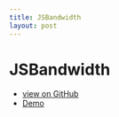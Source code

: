 ```yaml
---
title: JSBandwidth
layout: post
---
```

# JSBandwidth

- [view on GitHub](https://github.com/beradrian/jsbandwidth)
- [Demo](demo.html)
